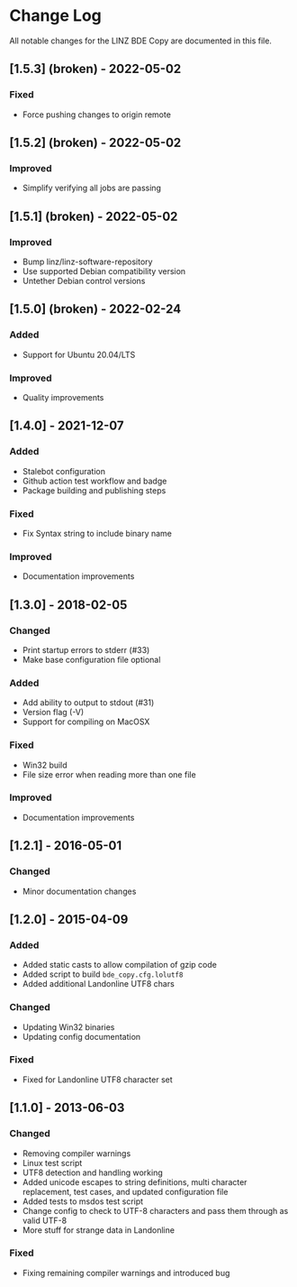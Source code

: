 # Change Log

All notable changes for the LINZ BDE Copy are documented in this file.

## [1.5.3] (broken) - 2022-05-02

### Fixed

- Force pushing changes to origin remote

## [1.5.2] (broken) - 2022-05-02

### Improved

- Simplify verifying all jobs are passing

## [1.5.1] (broken) - 2022-05-02

### Improved

- Bump linz/linz-software-repository
- Use supported Debian compatibility version
- Untether Debian control versions

## [1.5.0] (broken) - 2022-02-24

### Added

- Support for Ubuntu 20.04/LTS

### Improved

- Quality improvements

## [1.4.0] - 2021-12-07

### Added

- Stalebot configuration
- Github action test workflow and badge
- Package building and publishing steps

### Fixed

- Fix Syntax string to include binary name

### Improved

- Documentation improvements

## [1.3.0] - 2018-02-05

### Changed

- Print startup errors to stderr (#33)
- Make base configuration file optional

### Added

- Add ability to output to stdout (#31)
- Version flag (-V)
- Support for compiling on MacOSX

### Fixed

- Win32 build
- File size error when reading more than one file

### Improved

- Documentation improvements

## [1.2.1] - 2016-05-01

### Changed

- Minor documentation changes

## [1.2.0] - 2015-04-09

### Added

- Added static casts to allow compilation of gzip code
- Added script to build `bde_copy.cfg.lolutf8`
- Added additional Landonline UTF8 chars

### Changed

- Updating Win32 binaries
- Updating config documentation

### Fixed

- Fixed for Landonline UTF8 character set

## [1.1.0] - 2013-06-03

### Changed

- Removing compiler warnings
- Linux test script
- UTF8 detection and handling working
- Added unicode escapes to string definitions, multi character replacement, test cases, and updated
  configuration file
- Added tests to msdos test script
- Change config to check to UTF-8 characters and pass them through as valid UTF-8
- More stuff for strange data in Landonline

### Fixed

- Fixing remaining compiler warnings and introduced bug
